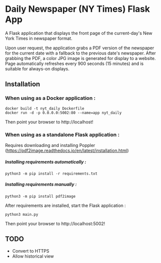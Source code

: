 # Daily Newspaper (NY Times) Flask App

A Flask application that displays the front page of the current-day's New York Times in newspaper format.

Upon user request, the application grabs a PDF version of the newspaper for the current date with a fallback to the previous date's newspaper. After grabbing the PDF, a color JPG image is generated for display to a website. Page automatically refreshes every 900 seconds (15 minutes) and is suitable for always-on displays.

## Installation

### When using as a Docker application :
```
docker build -t nyt_daily Dockerfile
docker run -d -p 0.0.0.0:5002:80 --name=app nyt_daily
```
Then point your browser to http://localhost!




### When using as a standalone Flask application :
Requires downloading and installing Poppler (https://pdf2image.readthedocs.io/en/latest/installation.html)

##### Installing requirements automatically :
```
python3 -m pip install -r requirements.txt
```
##### Installing requirements manually :
```
python3 -m pip install pdf2image
```

After requirements are installed, start the Flask application :
```
python3 main.py
```

Then point your browser to http://localhost:5002!

## TODO
- Convert to HTTPS
- Allow historical view